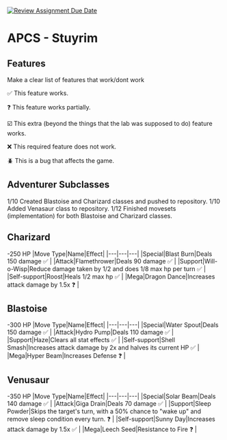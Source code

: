 [![Review Assignment Due Date](https://classroom.github.com/assets/deadline-readme-button-22041afd0340ce965d47ae6ef1cefeee28c7c493a6346c4f15d667ab976d596c.svg)](https://classroom.github.com/a/KprAwj1n)
# APCS - Stuyrim

## Features

Make a clear list of features that work/dont work

:white_check_mark: This feature works.

:question: This feature works partially.

:ballot_box_with_check: This extra (beyond the things that the lab was supposed to do) feature works.

:x: This required feature does not work.

:beetle: This is a bug that affects the game.


## Adventurer Subclasses


1/10 Created Blastoise and Charizard classes and pushed to repository.
1/10 Added Venasaur class to repository.
1/12 Finished movesets (implementation) for both Blastoise and Charizard classes.

## Charizard
-250 HP
|Move Type|Name|Effect|
|---|---|---|
|Special|Blast Burn|Deals 150 damage :white_check_mark: |
|Attack|Flamethrower|Deals 90 damage :white_check_mark: |
|Support|Will-o-Wisp|Reduce damage taken by 1/2 and does 1/8 max hp per turn :white_check_mark: |
|Self-support|Roost|Heals 1/2 max hp :white_check_mark: |
|Mega|Dragon Dance|Increases attack damage by 1.5x :question: |

## Blastoise
-300 HP
|Move Type|Name|Effect|
|---|---|---|
|Special|Water Spout|Deals 150 damage :white_check_mark: |
|Attack|Hydro Pump|Deals 110 damage :white_check_mark: |
|Support|Haze|Clears all stat effects :white_check_mark: |
|Self-support|Shell Smash|Increases attack damage by 2x and halves its current HP :white_check_mark: |
|Mega|Hyper Beam|Increases Defense :question: |

## Venusaur
-350 HP
|Move Type|Name|Effect|
|---|---|---|
|Special|Solar Beam|Deals 140 damage :white_check_mark: |
|Attack|Giga Drain|Deals 70 damage :white_check_mark: |
|Support|Sleep Powder|Skips the target's turn, with a 50% chance to "wake up" and remove sleep condition every turn. :question: |
|Self-support|Sunny Day|Increases attack damage by 1.5x :white_check_mark: |
|Mega|Leech Seed|Resistance to Fire :question: |
